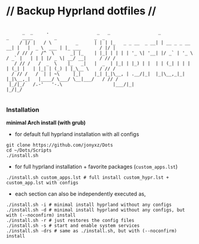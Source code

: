 # // Backup Hyprland dotfiles //

```shell

      _  _     .                  _   _                  _                 _     ____        _              _  _  
     / |/ |   / \         _      | | | |_   _ _ __  _ __| | __ _ _ __   __| |   |  _ \  ___ | |_ ___       / |/ | 
    / // /   /^  \      _| |_    | |_| | | | | '_ \| '__| |/ _` | '_ \ / _` |   | | | |/ _ \| __/ __|     / // /  
   / // /   /  _  \    |_   _|   |  _  | |_| | |_) | |  | | (_| | | | | (_| |   | |_| | (_) | |_\__ \    / // /  
  / // /   /  | | ~\     |_|     |_| |_|\__, | .__/|_|  |_|\__,_|_| |_|\__,_|   |____/ \___/ \__|___/   / // /  
 |_/|_/   /.-'   '-.\                   |___/|_|                                                       |_/|_/
       

```


### Installation

**minimal Arch install (with grub)**
- for default full hyprland installation with all configs
```shell
git clone https://github.com/jonyxz/Dots
cd ~/Dots/Scripts
./install.sh 
```

- for full hyprland installation + favorite packages (`custom_apps.lst`) 
```shell
./install.sh custom_apps.lst # full install custom_hypr.lst + custom_app.lst with configs
```

- each section can also be independently executed as,
```shell
./install.sh -i # minimal install hyprland without any configs
./install.sh -d # minimal install hyprland without any configs, but with (--noconfirm) install
./install.sh -r # just restores the config files
./install.sh -s # start and enable system services
./install.sh -drs # same as ./install.sh, but with (--noconfirm) install
```
